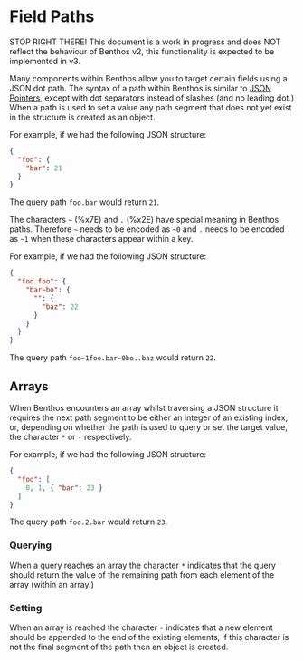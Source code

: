 Field Paths
===========

STOP RIGHT THERE! This document is a work in progress and does NOT reflect the behaviour of Benthos v2, this functionality is expected to be implemented in v3.

Many components within Benthos allow you to target certain fields using a JSON dot path. The syntax of a path within Benthos is similar to [JSON Pointers][json-pointers], except with dot separators instead of slashes (and no leading dot.) When a path is used to set a value any path segment that does not yet exist in the structure is created as an object.

For example, if we had the following JSON structure:

```json
{
  "foo": {
    "bar": 21
  }
}
```

The query path `foo.bar` would return `21`.

The characters `~` (%x7E) and `.` (%x2E) have special meaning in Benthos paths. Therefore `~` needs to be encoded as `~0` and `.` needs to be encoded as `~1` when these characters appear within a key.

For example, if we had the following JSON structure:

```json
{
  "foo.foo": {
    "bar~bo": {
      "": {
        "baz": 22
      }
    }
  }
}
```

The query path `foo~1foo.bar~0bo..baz` would return `22`.

## Arrays

When Benthos encounters an array whilst traversing a JSON structure it requires the next path segment to be either an integer of an existing index, or, depending on whether the path is used to query or set the target value, the character `*` or `-` respectively.

For example, if we had the following JSON structure:

```json
{
  "foo": [
    0, 1, { "bar": 23 }
  ]
}
```

The query path `foo.2.bar` would return `23`.

### Querying

When a query reaches an array the character `*` indicates that the query should return the value of the remaining path from each element of the array (within an array.)

### Setting

When an array is reached the character `-` indicates that a new element should be appended to the end of the existing elements, if this character is not the final segment of the path then an object is created.

[json-pointers]: https://tools.ietf.org/html/rfc6901